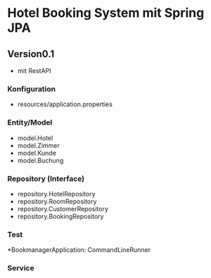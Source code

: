 # Hotel Booking System mit Spring JPA
## Version0.1

* mit RestAPI

### Konfiguration
* resources/application.properties

### Entity/Model
* model.Hotel
* model.Zimmer
* model.Kunde
* model.Buchung

### Repository (Interface)
* repository.HotelRepository
* repository.RoomRepository
* repository.CustomerRepository
* repository.BookingRepository

### Test
*BookmanagerApplication: CommandLineRunner

### Service
